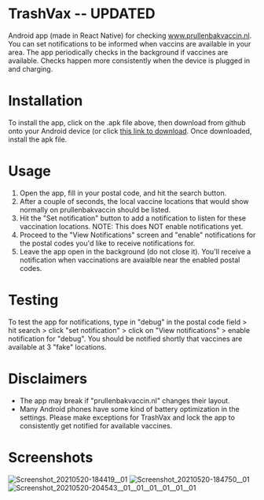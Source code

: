# TrashVax -- UPDATED
Android app (made in React Native) for checking www.prullenbakvaccin.nl. You can set notifications to be informed when vaccins are available in your area. The app periodically checks in the background if vaccines are available. Checks happen more consistently when the device is plugged in and charging. 

# Installation
To install the app, click on the .apk file above, then download from github onto your Android device (or click [this link to download](https://github.com/KJ-Waller/TrashVax/raw/main/TrashVax-390351bef2064b71a0fb160b90db8929-signed.apk). Once downloaded, install the apk file.

# Usage
1. Open the app, fill in your postal code, and hit the search button.
2. After a couple of seconds, the local vaccine locations that would show normally on prullenbakvaccin should be listed.
3. Hit the "Set notification" button to add a notification to listen for these vaccination locations. NOTE: This does NOT enable notifications yet.
4. Proceed to the "View Notifications" screen and "enable" notifications for the postal codes you'd like to receive notifications for.
5. Leave the app open in the background (do not close it). You'll receive a notification when vaccinations are avaialble near the enabled postal codes.

# Testing
To test the app for notifications, type in "debug" in the postal code field > hit search > click "set notification" > click on "View notifications" > enable notification for "debug". You should be notified shortly that vaccines are available at 3 "fake" locations. 

# Disclaimers
* The app may break if "prullenbakvaccin.nl" changes their layout.
* Many Android phones have some kind of battery optimization in the settings. Please make exceptions for TrashVax and lock the app to consistently get notified for available vaccines.

# Screenshots
![Screenshot_20210520-184419__01](https://user-images.githubusercontent.com/28184973/119033623-b7427a00-b9ad-11eb-958a-b849064977f5.jpg)
![Screenshot_20210520-184750__01](https://user-images.githubusercontent.com/28184973/119033624-b7db1080-b9ad-11eb-9367-ef0a4a677dca.jpg)
![Screenshot_20210520-204543__01__01__01__01__01__01](https://user-images.githubusercontent.com/28184973/119033618-b6114d00-b9ad-11eb-8a6f-7ed1390d4d0e.jpg)
